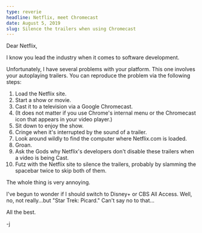 ```yaml
---
type: reverie
headline: Netflix, meet Chromecast
date: August 5, 2019
slug: Silence the trailers when using Chromecast
---
```


Dear Netflix,

I know you lead the industry when it comes to software development.

Unfortunately, I have several problems with your platform. This one involves your autoplaying trailers. You can reproduce the problem via the following steps: 

1. Load the Netflix site.
2. Start a show or movie. 
3. Cast it to a television via a Google Chromecast. 
4. (It does not matter if you use Chrome's internal menu or the Chromecast icon that appears in your video player.)
5. Sit down to enjoy the show.
6. Cringe when it's interrupted by the sound of a trailer.
7. Look around wildly to find the computer where Netflix.com is loaded. 
8. Groan. 
9. Ask the Gods why Netflix's developers don't disable these trailers when a video is being Cast.
10. Futz with the Netflix site to silence the trailers, probably by slamming the spacebar twice to skip both of them.

The whole thing is very annoying. 

I've begun to wonder if I should switch to Disney+ or CBS All Access. Well, no, not really...but "Star Trek: Picard." Can't say no to that...

All the best.

-j
